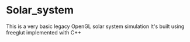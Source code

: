 # Solar_system
This is a very basic legacy OpenGL solar system simulation
It's built using freeglut implemented with C++
